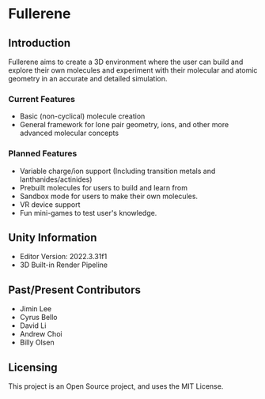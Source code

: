 # Fullerene

## Introduction
 
Fullerene aims to create a 3D environment where the user can build and explore their own molecules and experiment with their molecular and atomic geometry in an accurate and detailed simulation.

### Current Features
* Basic (non-cyclical) molecule creation
* General framework for lone pair geometry, ions, and other more advanced molecular concepts

### Planned Features
* Variable charge/ion support (Including transition metals and lanthanides/actinides)
* Prebuilt molecules for users to build and learn from
* Sandbox mode for users to make their own molecules.
* VR device support
* Fun mini-games to test user's knowledge.

## Unity Information
* Editor Version: 2022.3.31f1
* 3D Built-in Render Pipeline

## Past/Present Contributors

* Jimin Lee
* Cyrus Bello
* David Li
* Andrew Choi
* Billy Olsen

## Licensing

This project is an Open Source project, and uses the MIT License.
